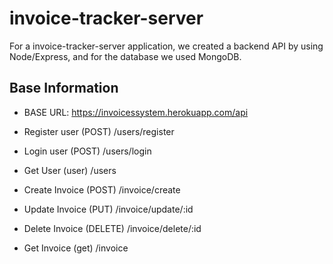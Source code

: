 # invoice-tracker-server

For a invoice-tracker-server application, we created a backend API by using Node/Express, and for the database we used MongoDB.

## Base Information

* BASE URL: https://invoicessystem.herokuapp.com/api
* Register user (POST)
  /users/register
  
 * Login user (POST)
    /users/login
  
 * Get User (user)
 /users
 
 * Create Invoice (POST)
 /invoice/create
 
 * Update Invoice (PUT)
 /invoice/update/:id
 
 * Delete Invoice (DELETE)
 /invoice/delete/:id
 
 * Get Invoice (get)
 /invoice

